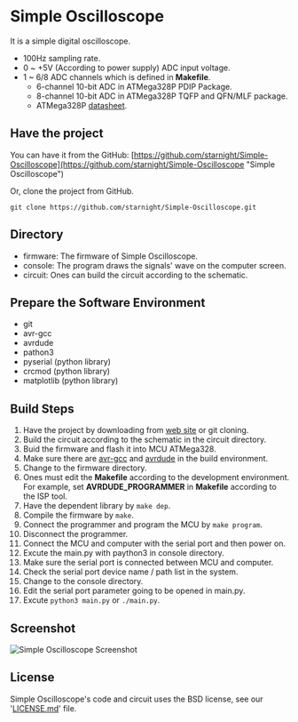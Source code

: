 Simple Oscilloscope
===================

It is a simple digital oscilloscope.
* 100Hz sampling rate.
* 0 ~ +5V (According to power supply) ADC input voltage.
* 1 ~ 6/8 ADC channels which is defined in **Makefile**.
  * 6-channel 10-bit ADC in ATMega328P PDIP Package.
  * 8-channel 10-bit ADC in ATMega328P TQFP and QFN/MLF package.
  * ATMega328P [datasheet](http://www.atmel.com/Images/Atmel-8271-8-bit-AVR-Microcontroller-ATmega48A-48PA-88A-88PA-168A-168PA-328-328P_datasheet.pdf).

Have the project
----------------

You can have it from the GitHub: [https://github.com/starnight/Simple-Oscilloscope](https://github.com/starnight/Simple-Oscilloscope "Simple Oscilloscope")

Or, clone the project from GitHub.

```
git clone https://github.com/starnight/Simple-Oscilloscope.git
```

Directory
---------

* firmware: The firmware of Simple Oscilloscope.
* console: The program draws the signals' wave on the computer screen.
* circuit: Ones can build the circuit according to the schematic.

Prepare the Software Environment
--------------------------------

* git
* avr-gcc
* avrdude
* pathon3
* pyserial (python library)
* crcmod (python library)
* matplotlib (python library)

Build Steps
-----------

1. Have the project by downloading from [web site](https://github.com/starnight/Simple-Oscilloscope) or git cloning.
2. Build the circuit according to the schematic in the circuit directory.
3. Buid the firmware and flash it into MCU ATMega328.
  1. Make sure there are [avr-gcc](http://www.nongnu.org/avr-libc/user-manual/install_tools.html) and [avrdude](http://www.nongnu.org/avrdude/) in the build environment.
  2. Change to the firmware directory.
  3. Ones must edit the **Makefile** according to the development environment.
      For example, set **AVRDUDE_PROGRAMMER** in **Makefile** according to the ISP tool.
  4. Have the dependent library by ``` make dep ```.
  5. Compile the firmware by ``` make ```.
  6. Connect the programmer and program the MCU by ``` make program ```.
  7. Disconnect the programmer.
  8. Connect the MCU and computer with the serial port and then power on.
4. Excute the main.py with paython3 in console directory.
  1. Make sure the serial port is connected between MCU and computer.
  2. Check the serial port device name / path list in the system.
  3. Change to the console directory.
  4. Edit the serial port parameter going to be opened in main.py.
  5. Excute ``` python3 main.py ``` or ``` ./main.py ```.

Screenshot
----------

![Simple Oscilloscope Screenshot](https://raw.github.com/starnight/Simple-Oscilloscope/master/img/screenshot.png)

License
-------

Simple Oscilloscope's code and circuit uses the BSD license, see our '[LICENSE.md](https://github.com/starnight/Simple-Oscilloscope/blob/master/LICENSE.md "LICENSE.md")' file.
